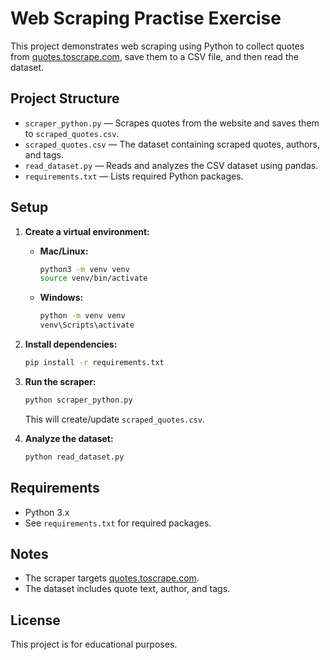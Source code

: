 # Web Scraping Practise Exercise

This project demonstrates web scraping using Python to collect quotes from [quotes.toscrape.com](https://quotes.toscrape.com/), save them to a CSV file, and then read the dataset.

## Project Structure

- `scraper_python.py` — Scrapes quotes from the website and saves them to `scraped_quotes.csv`.
- `scraped_quotes.csv` — The dataset containing scraped quotes, authors, and tags.
- `read_dataset.py` — Reads and analyzes the CSV dataset using pandas.
- `requirements.txt` — Lists required Python packages.

## Setup
1. **Create a virtual environment:**

   - **Mac/Linux:**
     ```sh
     python3 -m venv venv
     source venv/bin/activate
     ```
   - **Windows:**
     ```sh
     python -m venv venv
     venv\Scripts\activate
     ```

2. **Install dependencies:**

   ```sh
   pip install -r requirements.txt
   ```

3. **Run the scraper:**

   ```sh
   python scraper_python.py
   ```

   This will create/update `scraped_quotes.csv`.

4. **Analyze the dataset:**

   ```sh
   python read_dataset.py
   ```

## Requirements

- Python 3.x
- See `requirements.txt` for required packages.

## Notes

- The scraper targets [quotes.toscrape.com](https://quotes.toscrape.com/).
- The dataset includes quote text, author, and tags.

## License

This project is for educational purposes.